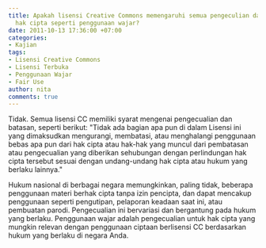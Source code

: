 ```yaml
---
title: Apakah lisensi Creative Commons memengaruhi semua pengeculian dan pembatasan
  hak cipta seperti penggunaan wajar?
date: 2011-10-13 17:36:00 +07:00
categories:
- Kajian
tags:
- Lisensi Creative Commons
- Lisensi Terbuka
- Penggunaan Wajar
- Fair Use
author: nita
comments: true
---
```


Tidak. Semua lisensi CC memiliki syarat mengenai pengecualian dan batasan, seperti berikut: "Tidak ada bagian apa pun di dalam Lisensi ini yang dimaksudkan mengurangi, membatasi, atau menghalangi penggunaan bebas apa pun dari hak cipta atau hak-hak yang muncul dari pembatasan atau pengecualian yang diberikan sehubungan dengan perlindungan hak cipta tersebut sesuai dengan undang-undang hak cipta atau hukum yang berlaku lainnya."

Hukum nasional di berbagai negara memungkinkan, paling tidak, beberapa penggunaan materi berhak cipta tanpa izin pencipta, dan dapat mencakup penggunaan seperti pengutipan, pelaporan keadaan saat ini, atau pembuatan parodi. Pengecualian ini bervariasi dan bergantung pada hukum yang berlaku. Penggunaan wajar adalah pengecualian untuk hak cipta yang mungkin relevan dengan penggunaan ciptaan berlisensi CC berdasarkan hukum yang berlaku di negara Anda.
